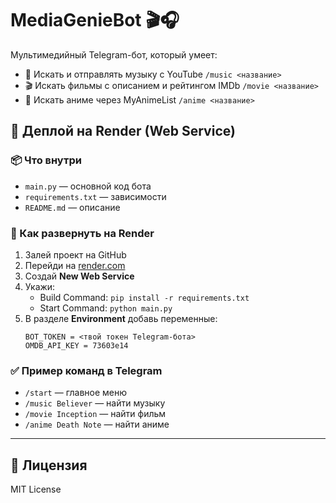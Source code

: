 # MediaGenieBot 🎬🎧

Мультимедийный Telegram-бот, который умеет:

- 🎵 Искать и отправлять музыку с YouTube `/music <название>`
- 🎬 Искать фильмы с описанием и рейтингом IMDb `/movie <название>`
- 🎌 Искать аниме через MyAnimeList `/anime <название>`

## 🚀 Деплой на Render (Web Service)

### 📦 Что внутри

- `main.py` — основной код бота
- `requirements.txt` — зависимости
- `README.md` — описание

### 🔧 Как развернуть на Render

1. Залей проект на GitHub
2. Перейди на [render.com](https://render.com)
3. Создай **New Web Service**
4. Укажи:
   - Build Command: `pip install -r requirements.txt`
   - Start Command: `python main.py`
5. В разделе **Environment** добавь переменные:
   ```
   BOT_TOKEN = <твой токен Telegram-бота>
   OMDB_API_KEY = 73603e14
   ```

### ✅ Пример команд в Telegram

- `/start` — главное меню
- `/music Believer` — найти музыку
- `/movie Inception` — найти фильм
- `/anime Death Note` — найти аниме

---

## 📄 Лицензия

MIT License
